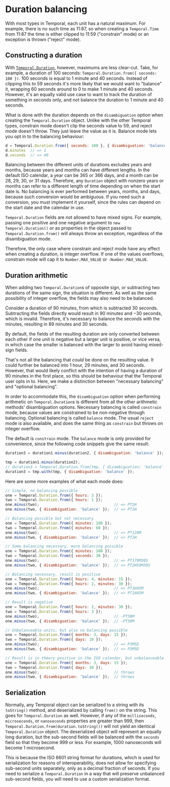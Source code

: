 # Duration balancing

With most types in Temporal, each unit has a natural maximum.
For example, there is no such time as 11:87, so when creating a `Temporal.Time` from 11:87 the time is either clipped to 11:59 ("constrain" mode) or an exception is thrown ("reject" mode).

## Constructing a duration

With [`Temporal.Duration`](./duration.md), however, maximums are less clear-cut.
Take, for example, a duration of 100 seconds: `Temporal.Duration.from({ seconds: 100 })`.
100 seconds is equal to 1 minute and 40 seconds. Instead of clipping this to 59 seconds it's more likely that we would want to "balance" it, wrapping 60 seconds around to 0 to make 1 minute and 40 seconds.
However, it's an equally valid use case to want to track the duration of something in seconds only, and not balance the duration to 1 minute and 40 seconds.

What is done with the duration depends on the `disambiguation` option when creating the `Temporal.Duration` object.
Unlike with the other Temporal types, constrain mode doesn't clip the seconds value to 59, and reject mode doesn't throw.
They just leave the value as it is.
Balance mode lets you opt in to the balancing behaviour:

```javascript
d = Temporal.Duration.from({ seconds: 100 }, { disambiguation: 'balance' });
d.minutes  // => 1
d.seconds  // => 40
```

Balancing between the different units of durations excludes years and months, because years and months can have different lengths.
In the default ISO calendar, a year can be 365 or 366 days, and a month can be 28, 29, 30, or 31 days.
Therefore, any `Duration` object with nonzero years or months can refer to a different length of time depending on when the start date is.
No balancing is ever performed between years, months, and days, because such conversion would be ambiguous.
If you need such a conversion, you must implement it yourself, since the rules can depend on the start date and the calendar in use.

`Temporal.Duration` fields are not allowed to have mixed signs.
For example, passing one positive and one negative argument to `new Temporal.Duration()` or as properties in the object passed to `Temporal.Duration.from()` will always throw an exception, regardless of the disambiguation mode.

Therefore, the only case where constrain and reject mode have any effect when creating a duration, is integer overflow.
If one of the values overflows, constrain mode will cap it to `Number.MAX_VALUE` or `-Number.MAX_VALUE`.

## Duration arithmetic

When adding two `Temporal.Duration`s of opposite sign, or subtracting two durations of the same sign, the situation is different.
As well as the same possibility of integer overflow, the fields may also need to be balanced.

Consider a duration of 90 minutes, from which is subtracted 30 seconds.
Subtracting the fields directly would result in 90 minutes and &minus;30 seconds, which is invalid.
Therefore, it's necessary to balance the seconds with the minutes, resulting in 89 minutes and 30 seconds.

By default, the fields of the resulting duration are only converted between each other if one unit is negative but a larger unit is positive, or vice versa, in which case the smaller is balanced with the larger to avoid having mixed-sign fields.

That's not all the balancing that _could_ be done on the resulting value.
It could further be balanced into 1 hour, 29 minutes, and 30 seconds.
However, that would likely conflict with the intention of having a duration of 90 minutes in the first place, so this should be behaviour that the Temporal user opts in to.
Here, we make a distinction between "necessary balancing" and "optional balancing".

In order to accommodate this, the `disambiguation` option when performing arithmetic on `Temporal.Duration`s is different from all the other arithmetic methods' disambiguation options.
Necessary balancing is called `constrain` mode, because values are constrained to be non-negative through balancing.
Optional balancing is called `balance` mode.
The usual `reject` mode is also available, and does the same thing as `constrain` but throws on integer overflow.

The default is `constrain` mode.
The `balance` mode is only provided for convenience, since the following code snippets give the same result:

```javascript
duration3 = duration1.minus(duration2, { disambiguation: 'balance' });

tmp = duration1.minus(duration2);
// duration3 = Temporal.Duration.from(tmp, { disambiguation: 'balance' }); - FIXME: https://github.com/tc39/proposal-temporal/issues/232
duration3 = tmp.with(tmp, { disambiguation: 'balance' });
```

Here are some more examples of what each mode does:

```javascript
// Simple, no balancing possible
one = Temporal.Duration.from({ hours: 3 });
two = Temporal.Duration.from({ hours: 1 });
one.minus(two);                                 // => PT2H
one.minus(two, { disambiguation: 'balance' });  // => PT2H

// Balancing possible but not necessary
one = Temporal.Duration.from({ minutes: 180 });
two = Temporal.Duration.from({ minutes: 60 });
one.minus(two);                                 // => PT120M
one.minus(two, { disambiguation: 'balance' });  // => PT2H

// Some balancing necessary, more balancing possible
one = Temporal.Duration.from({ minutes: 180 });
two = Temporal.Duration.from({ seconds: 30 });
one.minus(two);                                 // => PT179M30S
one.minus(two, { disambiguation: 'balance' });  // => PT2H59M30S

// Balancing necessary, result is positive
one = Temporal.Duration.from({ hours: 4, minutes: 15 });
two = Temporal.Duration.from({ hours: 2, minutes: 30 });
one.minus(two);                                 // => PT1H45M
one.minus(two, { disambiguation: 'balance' });  // => PT1H45M

// Result is negative
one = Temporal.Duration.from({ hours: 2, minutes: 30 });
two = Temporal.Duration.from({ hours: 3 });
one.minus(two);                                 // -PT30M
one.minus(two, { disambiguation: 'balance' });  // -PT30M

// Unbalanceable units, but also no balancing possible
one = Temporal.Duration.from({ months: 3, days: 15 });
two = Temporal.Duration.from({ days: 10 });
one.minus(two);                                 // => P3M5D
one.minus(two, { disambiguation: 'balance' });  // => P3M5D

// Result is in theory positive in the ISO calendar, but unbalanceable units
one = Temporal.Duration.from({ months: 3, days: 15 });
two = Temporal.Duration.from({ days: 30 });
one.minus(two);                                 // throws
one.minus(two, { disambiguation: 'balance' });  // throws
```

## Serialization

Normally, any Temporal object can be serialized to a string with its `toString()` method, and deserialized by calling `from()` on the string.
This goes for `Temporal.Duration` as well.
However, if any of the `milliseconds`, `microseconds`, or `nanoseconds` properties are greater than 999, then `Temporal.Duration.from(duration.toString())` will not yield an identical `Temporal.Duration` object.
The deserialized object will represent an equally long duration, but the sub-second fields will be balanced with the `seconds` field so that they become 999 or less.
For example, 1000 nanoseconds will become 1 microsecond.

This is because the ISO 8601 string format for durations, which is used for serialization for reasons of interoperability, does not allow for specifying sub-second units separately, only as a decimal fraction of seconds.
If you need to serialize a `Temporal.Duration` in a way that will preserve unbalanced sub-second fields, you will need to use a custom serialization format.
